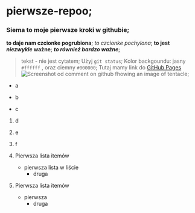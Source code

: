 # pierwsze-repoo;
### Siema to moje pierwsze kroki w githubie;
__to daje nam czcionke pogrubiona__;
_to czcionke pochylona_;
__to jest _niezwykle_ ważne__;
___to również bardzo ważne___;
>tekst - nie jest cytatem;
Użyj `git status`;
Kolor backgoundu: jasny `#ffffff` , oraz ciemny `#000000`;
Tutaj mamy link do [GitHub Pages](https://pages.github.com/)
![Screenshot od comment on github fhowing an image of tentacle](https://myoctocat.com/assets/images/base-octocat.svg);
- a
* b
+ c
1. d
2. e
3. f


1. Pierwsza lista itemów
   - pierwsza lista w liście
     - druga
100. Pierwsza lista itemów
     - pierwsza
       - druga
